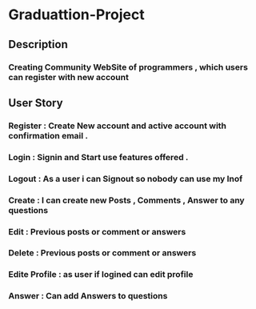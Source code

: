 # Graduattion-Project

## Description
### Creating Community WebSite of programmers , which users can register with new account 

## User Story 
 ### Register : Create New account and active account with confirmation email .
 ### Login : Signin and Start use features offered .
 ### Logout : As a user i can Signout so nobody can use my Inof
 ### Create : I can create new Posts , Comments , Answer to any questions
 ### Edit : Previous posts or comment or answers
 ### Delete : Previous posts or comment or answers
 ### Edite Profile : as user if logined can edit profile
 ### Answer : Can add Answers to questions
